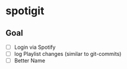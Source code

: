 # spotigit

## Goal

- [ ] Login via Spotify
- [ ] log Playlist changes (similar to git-commits)
- [ ] Better Name

